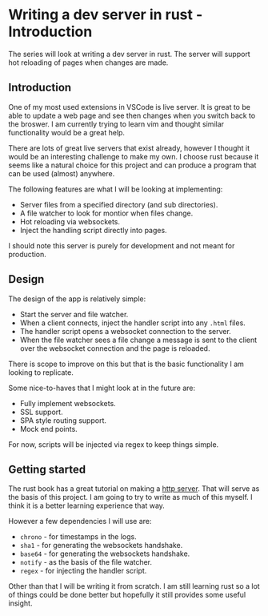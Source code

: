 <meta name="daria:article_id" content="writing_a_dev_server_in_rust_part_1">
<meta name="daria:title" content="Part 1">
<meta name="daria:title_slug" content="part_1">
<meta name="daria:order" content="0">
<meta name="daria:created_on" content="2022-07-05">
<meta name="daria:tags" content="rust,html/css,javascript">
<meta name="daria:image" content="cranes-2_preview.jpg">

# Writing a dev server in rust - Introduction

The series will look at writing a dev server in rust. The server will support hot reloading of pages when changes are made.

## Introduction

One of my most used extensions in VSCode is live server. It is great to be able to update a web page and see then changes when you switch back to the broswer.
I am currently trying to learn vim and thought similar functionality would be a great help.

There are lots of great live servers that exist already, however I thought it would be an interesting challenge to make my own.
I choose rust because it seems like a natural choice for this project and can produce a program that can be used (almost) anywhere.

The following features are what I will be looking at implementing:

* Server files from a specified directory (and sub directories).
* A file watcher to look for montior when files change.
* Hot reloading via websockets.
* Inject the handling script directly into pages.

I should note this server is purely for development and not meant for production.

## Design

The design of the app is relatively simple:

* Start the server and file watcher.
* When a client connects, inject the handler script into any `.html` files.
* The handler script opens a websocket connection to the server.
* When the file watcher sees a file change a message is sent to the client over the websocket connection and the page is reloaded.

There is scope to improve on this but that is the basic functionality I am looking to replicate.

Some nice-to-haves that I might look at in the future are:

* Fully implement websockets.
* SSL support.
* SPA style routing support.
* Mock end points.

For now, scripts will be injected via regex to keep things simple.

## Getting started

The rust book has a great tutorial on making a [http server](https://doc.rust-lang.org/book/ch20-00-final-project-a-web-server.html).
That will serve as the basis of this project. I am going to try to write as much of this myself. I think it is a better learning experience that way.

However a few dependencies I will use are:

* `chrono` - for timestamps in the logs.
* `sha1` - for generating the websockets handshake.
* `base64` - for generating the websockets handshake.
* `notify` - as the basis of the file watcher.
* `regex` - for injecting the handler script.

Other than that I will be writing it from scratch. I am still learning rust so a lot of things could be done better but hopefully it still provides some useful insight.
